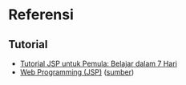 # Referensi

## Tutorial
- [Tutorial JSP untuk Pemula: Belajar dalam 7 Hari](https://www.guru99.com/id/jsp-tutorial.html)
- [Web Programming (JSP)](res/Web-Programming-(JSP).pdf) ([sumber](https://repository.bsi.ac.id/repo/files/355087/download/Web-Programming-(JSP).pdf))